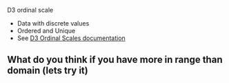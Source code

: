 D3 ordinal scale

 * Data with discrete values
 * Ordered and Unique
 * See [D3 Ordinal Scales documentation](https://github.com/mbostock/d3/wiki/Ordinal-Scales)

 ## What do you think if you have more in range than domain (lets try it)
